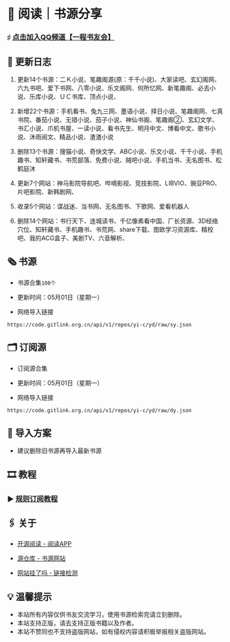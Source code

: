 #  📖 阅读｜书源分享

###  ♯ [点击加入QQ频道【一程书友会】](https://qun.qq.com/qqweb/qunpro/share?_wv=3&_wwv=128&appChannel=share&inviteCode=1W5a7r2&businessType=9&from=246610&biz=ka)

##  📢 更新日志
                         
1. 更新14个书源：二Ｋ小说、笔趣阁源(原：千千小说)、大家读吧、玄幻阁网、六九书吧、爱下书网、八零小说、乐文阁网、何所忆网、新笔趣阁、必去小说、乐库小说、ＵＣ书库、顶点小说、
2. 新增22个书源：手机看书、兔九三网、墨语小说、择日小说、笔趣阁网、七真书院、番茄小说、无错小说、茄子小说、神仙书阁、笔趣阁②、玄幻文学、书汇小说、爪机书屋、一读小说、看书先生、明月中文、博看中文、歌书小说、沐雨阅文、精品小说、渣渣小说
3. 删除13个书源：搜猫小说、奇快文学、ABC小说、乐文小说、千千小说、手机趣书、知轩藏书、书荒部落、免费小说、贼吧小说、手机当书、无名图书、松鹤庭沐
                         
1. 更新7个网站：神马影院导航吧、哔嘀影视、竞技影院、LIBVIO、豌豆PRO、片吧影院、新韩剧网、
2. 收录5个网站：谍战迷、当书网、无名图书、下歌网、爱看机器人
3. 删除14个网站：书行天下、连城读书、千亿像素看中国、厂长资源、3D经络穴位、知轩藏书、手机趣书、书荒网、share下载、图欧学习资源库、精校吧、我的ACG盒子、美剧TV、六音解析、

##  🗞️ 书源

- 书源合集`108个`

- 更新时间：05月01日（星期一）

- 网络导入链接

```
https://code.gitlink.org.cn/api/v1/repos/yi-c/yd/raw/sy.json
```

##  🗂️ 订阅源

- 订阅源合集

- 更新时间：05月01日（星期一）

- 网络导入链接

```
https://code.gitlink.org.cn/api/v1/repos/yi-c/yd/raw/dy.json
```

##  💠 导入方案

- 建议删除旧书源再导入最新书源

##  🎞️ 教程

###  ▶️ [规则订阅教程](https://b23.tv/PQosCT0)

##  🖇️ 关于

- [开源阅读 - 阅读APP](https://www.coolapk.com/apk/io.legado.app.release)

- [源仓库 - 书源网站](http://www.yckceo.com/)

- [网站挂了吗 - 链接检测](https://gualemang.com/)

##  💡 温馨提示

- 本站所有内容仅供书友交流学习，使用书源检索完请立刻删除。
- 本站支持正版，请去支持正版书籍以及作者。
- 本站不赞同也不支持盗版网站，如有侵权内容请积极举报相关盗版网站。